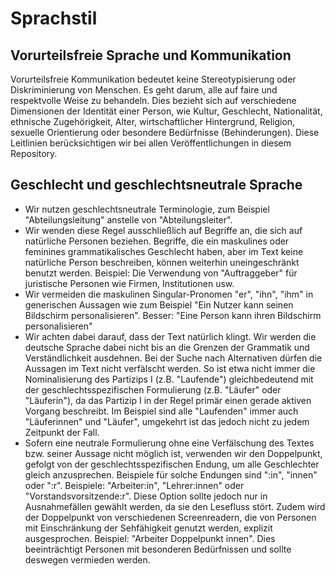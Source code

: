 # Sprachstil

## Vorurteilsfreie Sprache und Kommunikation
Vorurteilsfreie Kommunikation bedeutet keine Stereotypisierung oder Diskriminierung von Menschen. Es geht darum, alle auf faire und respektvolle Weise zu behandeln. Dies bezieht sich auf verschiedene Dimensionen der Identität einer Person, wie Kultur, Geschlecht, Nationalität, ethnische Zugehörigkeit, Alter, wirtschaftlicher Hintergrund, Religion, sexuelle Orientierung oder besondere Bedürfnisse (Behinderungen). Diese Leitlinien berücksichtigen wir bei allen Veröffentlichungen in diesem Repository.

## Geschlecht und geschlechtsneutrale Sprache
- Wir nutzen geschlechtsneutrale Terminologie, zum Beispiel "Abteilungsleitung" anstelle von "Abteilungsleiter".
- Wir wenden diese Regel ausschließlich auf Begriffe an, die sich auf natürliche Personen beziehen. Begriffe, die ein maskulines oder feminines grammatikalisches Geschlecht haben, aber im Text keine natürliche Person beschreiben, können weiterhin uneingeschränkt benutzt werden. Beispiel: Die Verwendung von "Auftraggeber" für juristische Personen wie Firmen, Institutionen usw.
- Wir vermeiden die maskulinen Singular-Pronomen "er", "ihn", "ihm" in generischen Aussagen wie zum Beispiel "Ein Nutzer kann seinen Bildschirm personalisieren". Besser: "Eine Person kann ihren Bildschirm personalisieren"
- Wir achten dabei darauf, dass der Text natürlich klingt. Wir werden die deutsche Sprache dabei nicht bis an die Grenzen der Grammatik und Verständlichkeit ausdehnen. Bei der Suche nach Alternativen dürfen die Aussagen im Text nicht verfälscht werden. So ist etwa nicht immer die Nominalisierung des Partizips I (z.B. "Laufende") gleichbedeutend mit der geschlechtsspezifischen Formulierung (z.B. "Läufer" oder "Läuferin"), da das Partizip I in der Regel primär einen gerade aktiven Vorgang beschreibt. Im Beispiel sind alle "Laufenden" immer auch "Läuferinnen" und "Läufer", umgekehrt ist das jedoch nicht zu jedem Zeitpunkt der Fall.
- Sofern eine neutrale Formulierung ohne eine Verfälschung des Textes bzw. seiner Aussage nicht möglich ist, verwenden wir den Doppelpunkt, gefolgt von der geschlechtsspezifischen Endung, um alle Geschlechter gleich anzusprechen. Beispiele für solche Endungen sind ":in", "innen" oder ":r". Beispiele: "Arbeiter:in", "Lehrer:innen" oder "Vorstandsvorsitzende:r". Diese Option sollte jedoch nur in Ausnahmefällen gewählt werden, da sie den Lesefluss stört. Zudem wird der Doppelpunkt von verschiedenen Screenreadern, die von Personen mit Einschränkung der Sehfähigkeit genutzt werden, explizit ausgesprochen.  Beispiel: "Arbeiter Doppelpunkt innen". Dies beeinträchtigt Personen mit besonderen Bedürfnissen und sollte deswegen vermieden werden.
